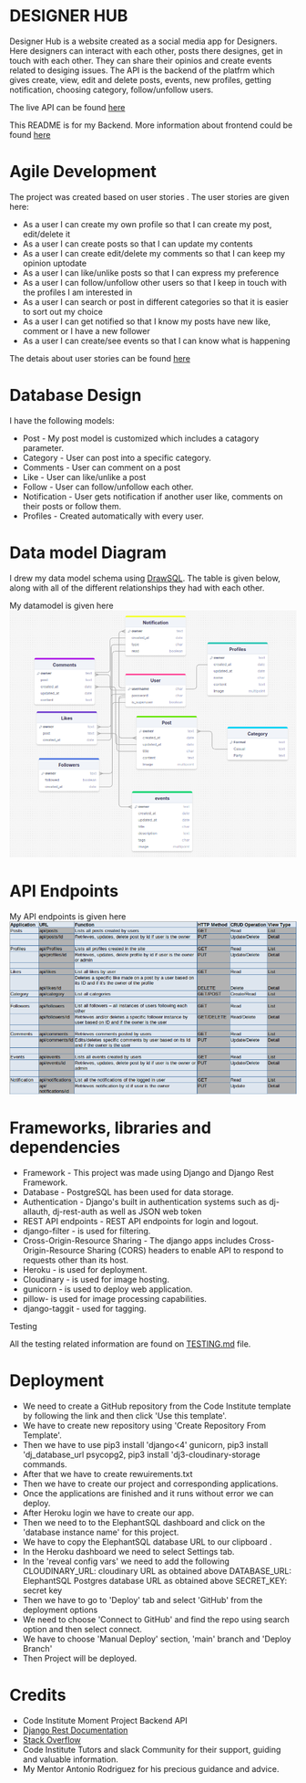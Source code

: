 # DESIGNER HUB

Designer Hub is a website created as a social media app for Designers. Here designers can interact with each other, posts there designes, get in touch with each other. They can share their opinios and create events related to desiging issues. The API is the backend of the platfrm which gives  create, view, edit and delete posts, events, new profiles, getting notification, choosing category, follow/unfollow users. 

The live API can be found [here](https://designerhubbackend-ebd8c03488fb.herokuapp.com/)

This README is for my Backend. More information about frontend could be found [here](https://github.com/farhatamannaislam/designer-hub-frontend)

# Agile Development

The project was created based on user stories . The user stories are given here:

* As a user I can create my own profile so that I can create my post, edit/delete it
* As a user I can create posts so that I can update my contents
* As a user I can create edit/delete my comments so that I can keep my opinion uptodate
* As a user I can like/unlike posts so that I can express my preference
* As a user I can follow/unfollow other users so that I keep in touch with the profiles I am interested in
* As a user I can search or post in different categories so that it is easier to sort out my choice
* As a user I can get notified so that I know my posts have new like, comment or I have a new follower
* As a user I can create/see events so that I can know what is happening


The detais about user stories can be found [here](https://github.com/users/farhatamannaislam/projects/6/views/1)

# Database Design

I have the following models:

* Post - My post model is customized which includes a catagory parameter. 
* Category - User can post into a specific category.
* Comments - User can comment on a post
* Like - User can like/unlike a post
* Follow - User can follow/unfollow each other.
* Notification - User gets notification if another user like, comments on their posts or follow them.
* Profiles - Created automatically with every user.

# Data model Diagram

I drew my data model schema using [DrawSQL](https://drawsql.app/).
The table is given below, along with all of the different relationships they had with each other.

My datamodel is given here 
![Data Model](docs/readme/images/DataModel.png)

# API Endpoints

My API endpoints is given here 
![API endpoints](docs/readme/images/APIendpoints.png)

# Frameworks, libraries and dependencies

* Framework - This project was made using Django and Django Rest Framework. 
* Database -  PostgreSQL has been used for data storage.
* Authentication - Django's built in authentication systems such as dj-allauth, dj-rest-auth as well as JSON web token
* REST API endpoints  - REST API endpoints for login and logout.
* django-filter - is used for filtering.
* Cross-Origin-Resource Sharing - The django apps includes Cross-Origin-Resource Sharing (CORS) headers to enable API to
 respond to requests other than its host.
* Heroku - is used for deployment.
* Cloudinary - is used for image hosting.
* gunicorn -  is used to deploy web application.
* pillow- is used for image processing capabilities.
* django-taggit - used for tagging.



Testing

All the testing related information are found on [TESTING.md](./TESTING.md) file.


# Deployment

* We need to create a GitHub repository from the Code Institute template by following the link and then click 'Use this template'.
* We have to create new repository using 'Create Repository From Template'.
* Then we have to use pip3 install 'django<4' gunicorn, pip3 install 'dj_database_url psycopg2, pip3 install 'dj3-cloudinary-storage commands.
* After that we have to create rewuirements.txt
* Then we have to create our project and corresponding applications.
* Once the applications are finished and it runs without error we can deploy.
* After Heroku login we have to create our app.
* Then we need to to the ElephantSQL dashboard and click on the 'database instance name' for this project.
* We have to copy the ElephantSQL database URL to our clipboard .
* In the Heroku dashboard we need to select Settings tab.
* In the 'reveal config vars' we need to add the following
    CLOUDINARY_URL: cloudinary URL as obtained above
    DATABASE_URL: ElephantSQL Postgres database URL as obtained above
    SECRET_KEY: secret key
* Then we have to go to 'Deploy' tab and select 'GitHub' from the deployment options
* We need to choose 'Connect to GitHub' and find the repo using search option and then select connect.
* We have to choose 'Manual Deploy' section, 'main' branch and  'Deploy Branch'
* Then Project will be deployed.

# Credits

* Code Institute Moment Project Backend API
* [Django Rest Documentation](https://www.django-rest-framework.org/)
* [Stack Overflow](https://try.stackoverflow.co/explore-teams?utm_source=adwords&utm_medium=ppc&utm_campaign=kb_teams_search_brand_emea-dach&_bt=657236278306&_bk=stack+overflow&_bm=p&_bn=g&gad_source=1&gclid=Cj0KCQjwgL-3BhDnARIsAL6KZ6_pwoKORZsa1lTx6qiGV0lVk8z-umBVQtsd4hOOPy8zZCwGjcXPVuIaAr_0EALw_wcB)
* Code Institute Tutors and slack Community for their support, guiding and valuable information.
* My  Mentor Antonio Rodriguez for his precious guidance and advice.



